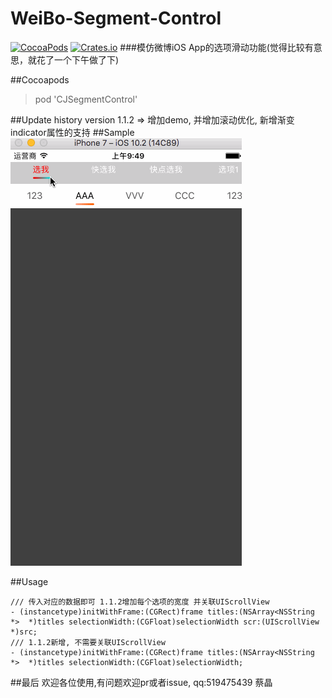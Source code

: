 # WeiBo-Segment-Control
[![CocoaPods](https://img.shields.io/cocoapods/v/CJSegmentControl.svg)](http://cocoapods.org/pods/CJSegmentControl)
[![Crates.io](https://img.shields.io/crates/l/CJSegmentControl/blob.svg)](https://github.com/jingcaich/CJSegmentControl/blob/master/LICENSE)
###模仿微博iOS App的选项滑动功能(觉得比较有意思，就花了一个下午做了下)

##Cocoapods
> pod 'CJSegmentControl'

##Update history
version 1.1.2 => 增加demo, 并增加滚动优化, 新增渐变indicator属性的支持
##Sample
 ![image](https://github.com/jingcaich/CJSegmentControl/blob/master/seg.gif)
                                                                                         
##Usage
```
/// 传入对应的数据即可 1.1.2增加每个选项的宽度 并关联UIScrollView
- (instancetype)initWithFrame:(CGRect)frame titles:(NSArray<NSString *>  *)titles selectionWidth:(CGFloat)selectionWidth scr:(UIScrollView *)src;
/// 1.1.2新增, 不需要关联UIScrollView
- (instancetype)initWithFrame:(CGRect)frame titles:(NSArray<NSString *>  *)titles selectionWidth:(CGFloat)selectionWidth;
```

##最后
欢迎各位使用,有问题欢迎pr或者issue, qq:519475439 蔡晶
